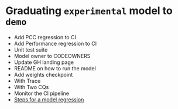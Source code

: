 # Graduating `experimental` model to `demo`

- Add PCC regression to CI
- Add Performance regression to CI
- Unit test suite
- Model owner to CODEOWNERS
- Update GH landing page
- README on how to run the model
- Add weights checkpoint
- With Trace
- With Two CQs
- Monitor the CI pipeline
- [Steps for a model regression](MODEL_REGRESS.md)
